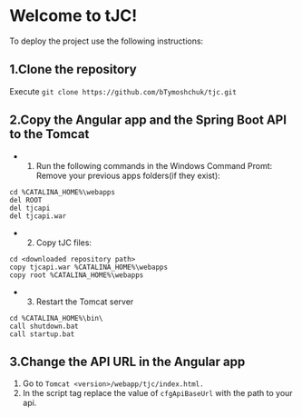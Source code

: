 # Welcome to tJC!
To deploy the project use the following instructions:
## 1.Clone the repository
Execute `git clone https://github.com/bTymoshchuk/tjc.git`
## 2.Copy the Angular app and the Spring Boot API to the Tomcat
* 1. Run the following commands in  the Windows Command Promt:
Remove your previous apps folders(if they exist):
```
cd %CATALINA_HOME%\webapps
del ROOT
del tjcapi
del tjcapi.war
```
* 2. Copy tJC files:
```
cd <downloaded repository path>
copy tjcapi.war %CATALINA_HOME%\webapps
copy root %CATALINA_HOME%\webapps
```
* 3. Restart the Tomcat server
```
cd %CATALINA_HOME%\bin\
call shutdown.bat
call startup.bat
```
## 3.Change the API URL in the Angular app
1. Go to `Tomcat <version>/webapp/tjc/index.html.`
2. In the script tag replace the value of `cfgApiBaseUrl` with the path to your api.
